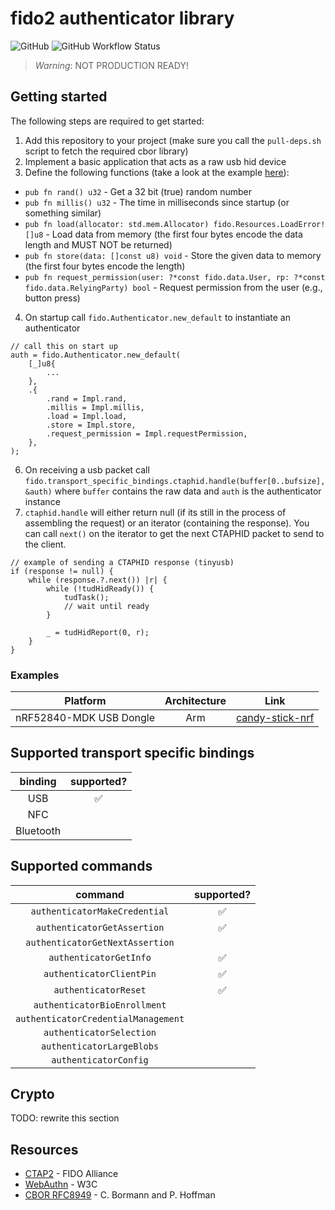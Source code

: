 # fido2 authenticator library

![GitHub](https://img.shields.io/github/license/r4gus/ztap?style=flat-square)
![GitHub Workflow Status](https://img.shields.io/github/actions/workflow/status/r4gus/fido2/main.yml?style=flat-square)

> _Warning_: NOT PRODUCTION READY!

## Getting started

The following steps are required to get started:

1. Add this repository to your project (make sure you call the `pull-deps.sh` script to fetch the required cbor library)
2. Implement a basic application that acts as a raw usb hid device
3. Define the following functions (take a look at the example [here](https://github.com/r4gus/candy-stick-nrf/blob/master/src/auth_descriptor.zig)):
  - `pub fn rand() u32` - Get a 32 bit (true) random number
  - `pub fn millis() u32` - The time in milliseconds since startup (or something similar)
  - `pub fn load(allocator: std.mem.Allocator) fido.Resources.LoadError![]u8` - Load data from memory (the first four bytes encode the data length and MUST NOT be returned)
  - `pub fn store(data: []const u8) void` - Store the given data to memory (the first four bytes encode the length)
  - `pub fn request_permission(user: ?*const fido.data.User, rp: ?*const fido.data.RelyingParty) bool` - Request permission from the user (e.g., button press)
4. On startup call `fido.Authenticator.new_default` to instantiate an authenticator
```zig
// call this on start up
auth = fido.Authenticator.new_default(
    [_]u8{
        ...      
    },                                                                          
    .{                          
        .rand = Impl.rand,
        .millis = Impl.millis,
        .load = Impl.load,     
        .store = Impl.store,
        .request_permission = Impl.requestPermission,
    },
);
```
6. On receiving a usb packet call `fido.transport_specific_bindings.ctaphid.handle(buffer[0..bufsize], &auth)` where `buffer` contains the raw data and `auth` is the authenticator instance
7. `ctaphid.handle` will either return null (if its still in the process of assembling the request) or an iterator (containing the response). You can call `next()` on the iterator to get the next CTAPHID packet to send to the client.
```zig
// example of sending a CTAPHID response (tinyusb)
if (response != null) {
    while (response.?.next()) |r| {
        while (!tudHidReady()) {
            tudTask();
            // wait until ready
        }

        _ = tudHidReport(0, r);
    }
}
```

### Examples

| Platform | Architecture | Link |
|:--------:|:------------:|:----:|
| nRF52840-MDK USB Dongle | Arm | [candy-stick-nrf](https://github.com/r4gus/candy-stick-nrf) |

## Supported transport specific bindings

| binding           | supported? |
|:-----------------:|:----------:|
| USB | ✅ |
| NFC |    |
| Bluetooth |   |


## Supported commands

| command           | supported? |
|:-----------------:|:----------:|
| `authenticatorMakeCredential`     | ✅ |
| `authenticatorGetAssertion`       | ✅ |
| `authenticatorGetNextAssertion`   |    |
| `authenticatorGetInfo`            | ✅ |
| `authenticatorClientPin`          | ✅ |
| `authenticatorReset`              | ✅ |
| `authenticatorBioEnrollment`      |    |
| `authenticatorCredentialManagement` |    |
| `authenticatorSelection`          |    |
| `authenticatorLargeBlobs`         |    |
| `authenticatorConfig`             |    |

## Crypto

TODO: rewrite this section

## Resources

- [CTAP2](https://fidoalliance.org/specs/fido-v2.1-ps-20210615/fido-client-to-authenticator-protocol-v2.1-ps-errata-20220621.html#intro) - FIDO Alliance
- [WebAuthn](https://www.w3.org/TR/webauthn-3/) - W3C
- [CBOR RFC8949](https://www.rfc-editor.org/rfc/rfc8949.html) - C. Bormann and P. Hoffman
